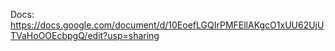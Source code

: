 Docs:
https://docs.google.com/document/d/10EoefLGQIrPMFEllAKgcO1xUU62UjUTVaHoOOEcbpgQ/edit?usp=sharing
